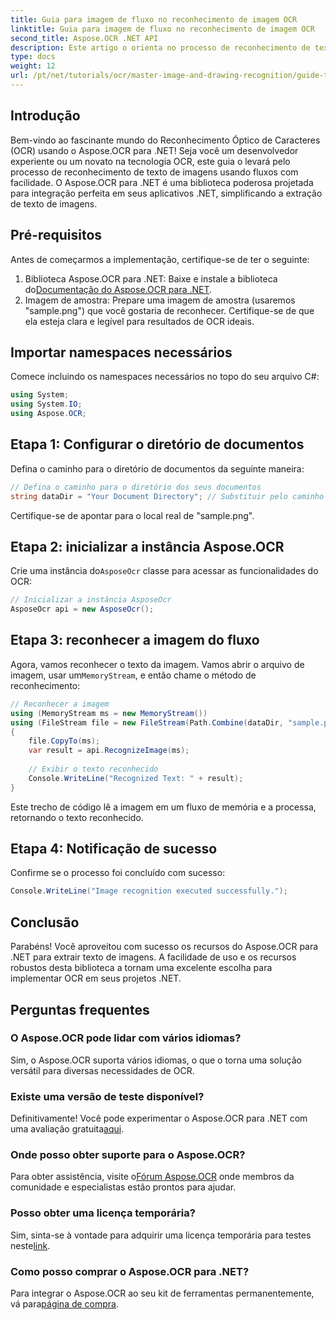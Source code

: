 ```yaml
---
title: Guia para imagem de fluxo no reconhecimento de imagem OCR
linktitle: Guia para imagem de fluxo no reconhecimento de imagem OCR
second_title: Aspose.OCR .NET API
description: Este artigo o orienta no processo de reconhecimento de texto de imagens usando fluxos, garantindo integração perfeita em seus aplicativos .NET. Perfeito para desenvolvedores de todos os níveis de habilidade.
type: docs
weight: 12
url: /pt/net/tutorials/ocr/master-image-and-drawing-recognition/guide-to-image-from-stream/
---
```

## Introdução

Bem-vindo ao fascinante mundo do Reconhecimento Óptico de Caracteres (OCR) usando o Aspose.OCR para .NET! Seja você um desenvolvedor experiente ou um novato na tecnologia OCR, este guia o levará pelo processo de reconhecimento de texto de imagens usando fluxos com facilidade. O Aspose.OCR para .NET é uma biblioteca poderosa projetada para integração perfeita em seus aplicativos .NET, simplificando a extração de texto de imagens.

## Pré-requisitos

Antes de começarmos a implementação, certifique-se de ter o seguinte:

1.  Biblioteca Aspose.OCR para .NET: Baixe e instale a biblioteca do[Documentação do Aspose.OCR para .NET](https://reference.aspose.com/ocr/net/).
2. Imagem de amostra: Prepare uma imagem de amostra (usaremos "sample.png") que você gostaria de reconhecer. Certifique-se de que ela esteja clara e legível para resultados de OCR ideais.

## Importar namespaces necessários

Comece incluindo os namespaces necessários no topo do seu arquivo C#:

```csharp
using System;
using System.IO;
using Aspose.OCR;
```

## Etapa 1: Configurar o diretório de documentos

Defina o caminho para o diretório de documentos da seguinte maneira:

```csharp
// Defina o caminho para o diretório dos seus documentos
string dataDir = "Your Document Directory"; // Substituir pelo caminho real
```

Certifique-se de apontar para o local real de "sample.png".

## Etapa 2: inicializar a instância Aspose.OCR

 Crie uma instância do`AsposeOcr` classe para acessar as funcionalidades do OCR:

```csharp
// Inicializar a instância AsposeOcr
AsposeOcr api = new AsposeOcr();
```

## Etapa 3: reconhecer a imagem do fluxo

 Agora, vamos reconhecer o texto da imagem. Vamos abrir o arquivo de imagem, usar um`MemoryStream`, e então chame o método de reconhecimento:

```csharp
// Reconhecer a imagem
using (MemoryStream ms = new MemoryStream())
using (FileStream file = new FileStream(Path.Combine(dataDir, "sample.png"), FileMode.Open, FileAccess.Read))
{
    file.CopyTo(ms);
    var result = api.RecognizeImage(ms);
    
    // Exibir o texto reconhecido
    Console.WriteLine("Recognized Text: " + result);
}
```

Este trecho de código lê a imagem em um fluxo de memória e a processa, retornando o texto reconhecido.

## Etapa 4: Notificação de sucesso

Confirme se o processo foi concluído com sucesso:

```csharp
Console.WriteLine("Image recognition executed successfully.");
```

## Conclusão

Parabéns! Você aproveitou com sucesso os recursos do Aspose.OCR para .NET para extrair texto de imagens. A facilidade de uso e os recursos robustos desta biblioteca a tornam uma excelente escolha para implementar OCR em seus projetos .NET.

## Perguntas frequentes

### O Aspose.OCR pode lidar com vários idiomas?

Sim, o Aspose.OCR suporta vários idiomas, o que o torna uma solução versátil para diversas necessidades de OCR.

### Existe uma versão de teste disponível?

 Definitivamente! Você pode experimentar o Aspose.OCR para .NET com uma avaliação gratuita[aqui](https://releases.aspose.com/).

### Onde posso obter suporte para o Aspose.OCR?

Para obter assistência, visite o[Fórum Aspose.OCR](https://forum.aspose.com/c/ocr/16) onde membros da comunidade e especialistas estão prontos para ajudar.

### Posso obter uma licença temporária?

 Sim, sinta-se à vontade para adquirir uma licença temporária para testes neste[link](https://purchase.conholdate.com/temporary-license/).

### Como posso comprar o Aspose.OCR para .NET?

 Para integrar o Aspose.OCR ao seu kit de ferramentas permanentemente, vá para[página de compra](https://purchase.conholdate.com/buy).
